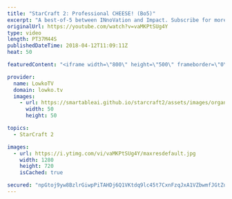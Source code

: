 ```yaml
---
title: "StarCraft 2: Professional CHEESE! (Bo5)"
excerpt: "A best-of-5 between INnoVation and Impact. Subscribe for more videos: http://lowko.tv/youtube More viewer games: https://goo.gl/CySCs1  This is a series of professional games in StarCraft 2 where both players decide to mix it up... Continously. While INnoVation is very well known for his macro oriented"
originalUrl: https://youtube.com/watch?v=vaMKPtSUg4Y
type: video
length: PT37M44S
publishedDateTime: 2018-04-12T11:09:11Z
heat: 50

featuredContent: "<iframe width=\"800\" height=\"500\" frameborder=\"0\" src=\"https://www.youtube.com/embed/vaMKPtSUg4Y\" allow=\"accelerometer; autoplay; encrypted-media; gyroscope; picture-in-picture\" allowfullscreen></iframe>"

provider:
  name: LowkoTV
  domain: lowko.tv
  images:
    - url: https://smartableai.github.io/starcraft2/assets/images/organizations/lowko.tv-50x50.jpg
      width: 50
      height: 50

topics:
  - StarCraft 2

images:
  - url: https://i.ytimg.com/vi/vaMKPtSUg4Y/maxresdefault.jpg
    width: 1280
    height: 720
    isCached: true

secured: "npGtoj9yw8BzlrGiwpPiTAHDj6Q1VKtdq9lc45t7CxnFzqJxA1VZbwmfJGtZuHsulKxPUuTi/5vkG/sf48mqD4NzBjugtSDFs0ttI5Isj8LXKqBl4p2sDionRersLF0CoxPZMCDah7whzTnvG7koSlbfa6TU++6agYYCQ2r6ek03NlLSRdyobYCvprva8kaPcoBv5o67oiS8wGtF4NE1nbx3H3Cutcr7QXfUWyPfOx0Hu8lZtVnQViM2aSpsXDpgbNyQPPs9X2d8ct7Azw7/JbzYxmWgvMOcwA3p2Ahrif4DyX5TPaschvHHZc8l0U6/HH1VzwiWDD5iDE1eRuJcm5IbIlxY3GhLKSx5sA67w+9ffsYReAdYJMx7CDY4LsCEumzMvuXD5eINSwNelMfQsB3wA6yyjw9ohWQV7vrMBwE=;E1FxQuJuyg4ESd7SmKxj/Q=="
---
```


